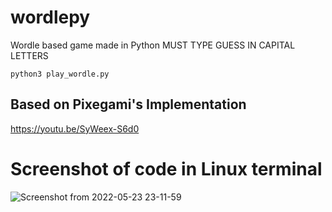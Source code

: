 # wordlepy
Wordle based game made in Python
MUST TYPE GUESS IN CAPITAL LETTERS

```
python3 play_wordle.py
```

## Based on Pixegami's Implementation
https://youtu.be/SyWeex-S6d0

# Screenshot of code in Linux terminal
![Screenshot from 2022-05-23 23-11-59](https://user-images.githubusercontent.com/44488139/169961334-11e7edd6-fd38-42b6-8d19-cab1a5471ba2.png)
